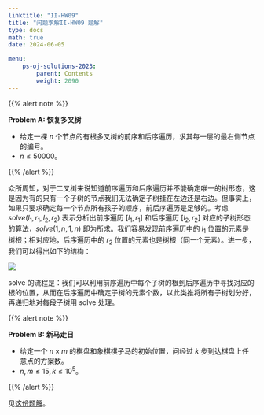 ```yaml
---
linktitle: "II-HW09"
title: "问题求解II-HW09 题解"
type: docs
math: true
date: 2024-06-05

menu:
    ps-oj-solutions-2023:
        parent: Contents
        weight: 2090
---
```


{{% alert note %}}

**Problem A: 恢复多叉树**

* 给定一棵 $n$ 个节点的有根多叉树的前序和后序遍历，求其每一层的最右侧节点的编号。
* $n\leq 50000$。

{{% /alert %}}

众所周知，对于二叉树来说知道前序遍历和后序遍历并不能确定唯一的树形态，这是因为有的只有一个子树的节点我们无法确定子树挂在左边还是右边。但事实上，如果只要求确定每一个节点所有孩子的顺序，前后序遍历是足够的。考虑 $solve(l_1, r_1, l_2, r_2)$ 表示分析出前序遍历 $[l_1, r_1]$ 和后序遍历 $[l_2, r_2]$ 对应的子树形态的算法，$solve(1, n, 1, n)$ 即为所求。我们容易发现前序遍历中的 $l_1$ 位置的元素是树根；相对应地，后序遍历中的 $r_2$ 位置的元素也是树根（同一个元素）。进一步，我们可以得出如下的结构：

<img src="/img/problemsolving/ps-sol-23-2091.png" style="zoom:100%;" />

solve 的流程是：我们可以利用前序遍历中每个子树的根到后序遍历中寻找对应的根的位置，从而在后序遍历中确定子树的元素个数，以此类推将所有子树划分好，再递归地对每段子树用 solve 处理。

{{% alert note %}}

**Problem B: 新马走日**

* 给定一个 $n\times m$ 的棋盘和象棋棋子马的初始位置，问经过 $k$ 步到达棋盘上任意点的方案数。
* $n,m\leq 15, k\leq 10^5$。

{{% /alert %}}

见[这份题解](/courses/problemsolving/solutions-2022/2-1-c/)。